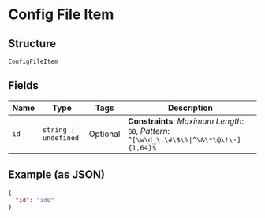 
# Config File Item

## Structure

`ConfigFileItem`

## Fields

| Name | Type | Tags | Description |
|  --- | --- | --- | --- |
| `id` | `string \| undefined` | Optional | **Constraints**: *Maximum Length*: `60`, *Pattern*: `^[\w\d_\.\#\$\%\|^\&\*\@\!\-]{1,64}$` |

## Example (as JSON)

```json
{
  "id": "id0"
}
```

